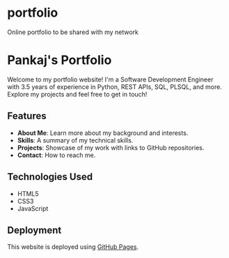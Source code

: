 # portfolio
Online portfolio to be shared with my network

# Pankaj's Portfolio

Welcome to my portfolio website! I'm a Software Development Engineer with 3.5 years of experience in Python, REST APIs, SQL, PLSQL, and more. Explore my projects and feel free to get in touch!

## Features

- **About Me**: Learn more about my background and interests.
- **Skills**: A summary of my technical skills.
- **Projects**: Showcase of my work with links to GitHub repositories.
- **Contact**: How to reach me.

## Technologies Used

- HTML5
- CSS3
- JavaScript

## Deployment

This website is deployed using [GitHub Pages](https://pages.github.com/).


